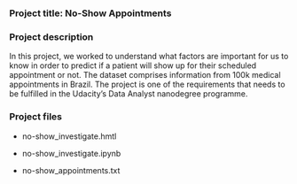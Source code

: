 ### Project title: No-Show Appointments


### Project description


In this project, we worked to understand what factors are important for us to know in order to predict if a patient will show up for their scheduled appointment or not.  The dataset comprises information from 100k medical appointments in Brazil. The project is one of the requirements that needs to be fulfilled in the Udacity’s Data Analyst nanodegree programme. 

### Project files

- no-show_investigate.hmtl

- no-show_investigate.ipynb

- no-show_appointments.txt
